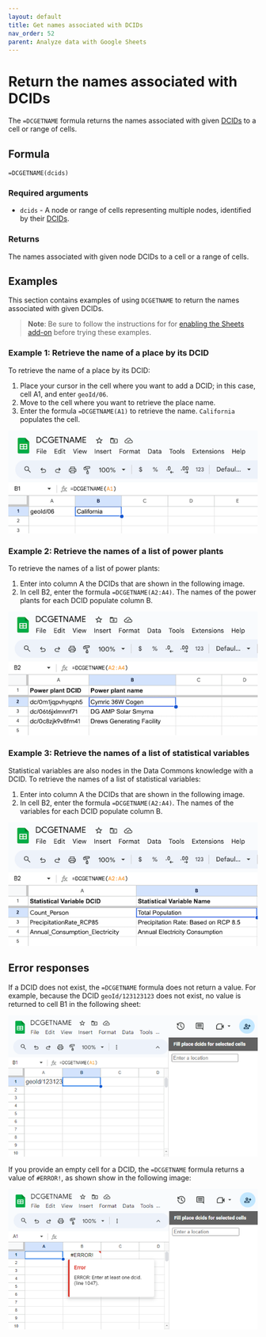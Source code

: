 ```yaml
---
layout: default
title: Get names associated with DCIDs
nav_order: 52
parent: Analyze data with Google Sheets
---
```


# Return the names associated with DCIDs

The `=DCGETNAME` formula returns the names associated with given [DCIDs](/glossary.html#dcid) to a cell or range of cells.

## Formula

```
=DCGETNAME(dcids)
```

### Required arguments

* `dcids` - A node or range of cells representing multiple nodes, identified by their [DCIDs](/glossary.html#dcid).

### Returns

The names associated with given node DCIDs to a cell or a range of cells.

## Examples

This section contains examples of using `DCGETNAME` to return the names associated with given DCIDs.

> **Note**: Be sure to follow the instructions for for [enabling the Sheets add-on](/api/sheets/index.html#install) before trying these examples.

### Example 1: Retrieve the name of a place by its DCID

To retrieve the name of a place by its DCID:

1. Place your cursor in the cell where you want to add a DCID; in this case, cell A1, and enter `geoId/06`.
1. Move to the cell where you want to retrieve the place name.
1. Enter the formula `=DCGETNAME(A1)` to retrieve the name. `California` populates the cell.

![DCGETNAME example 1](/assets/images/sheets/sheets_get_name_california.png)

### Example 2: Retrieve the names of a list of power plants

To retrieve the names of a list of power plants:

1. Enter into column A the DCIDs that are shown in the following image.
1. In cell B2, enter the formula `=DCGETNAME(A2:A4)`. The names of the power plants for each DCID populate column B.

![DCGETNAME example 2](/assets/images/sheets/sheets_get_name_power_plant.png)

### Example 3: Retrieve the names of a list of statistical variables

Statistical variables are also nodes in the Data Commons knowledge with a DCID. To retrieve the names of a list of statistical variables:

1. Enter into column A the DCIDs that are shown in the following image.
1. In cell B2, enter the formula `=DCGETNAME(A2:A4)`. The names of the variables for each DCID populate column B.

![DCGETNAME example 3](/assets/images/sheets/sheets_get_name_sv.png)

## Error responses

If a DCID does not exist, the `=DCGETNAME` formula does not return a value. For example, because the DCID `geoId/123123123` does not exist, no value is returned to cell B1 in the following sheet:

![DCGETNAME error example](/assets/images/sheets/sheets_get_name_wrong_dcid_cropped.png)

If you provide an empty cell for a DCID, the `=DCGETNAME` formula returns a value of `#ERROR!`, as shown show in the following image:

![DGCETNAME error example](/assets/images/sheets/sheets_get_name_no_input_cropped.png)

